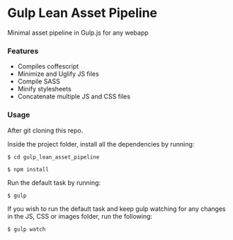 # Gulp Lean Asset Pipeline


Minimal asset pipeline in Gulp.js for any webapp

### Features
* Compiles coffescript
* Minimize and Uglify JS files
* Compile SASS
* Minify stylesheets
* Concatenate multiple JS and CSS files

### Usage

After git cloning this repo.

Inside the project folder, install all the dependencies by running:
```
$ cd gulp_lean_asset_pipeline

$ npm install
```

Run the default task by running:
```
$ gulp
```


If you wish to run the default task and keep gulp watching for any changes in the JS, CSS or images folder, run the following:
```
$ gulp watch
```
